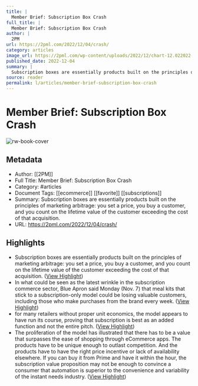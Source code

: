 ```yaml
---
title: |
  Member Brief: Subscription Box Crash
full_title: |
  Member Brief: Subscription Box Crash
author: |
  2PM
url: https://2pml.com/2022/12/04/crash/
category: articles
image_url: https://2pml.com/wp-content/uploads/2022/12/chart-12.022022-scaled.jpg
published_date: 2022-12-04
summary: |
  Subscription boxes are essentially products built on the principles of marketing arbitrage: you set a price, you buy a customer, and you count on the lifetime value of the customer exceeding the cost of that acquisition.
source: reader
permalink: l/articles/member-brief-subscription-box-crash
---
```

# Member Brief: Subscription Box Crash

![rw-book-cover](https://2pml.com/wp-content/uploads/2022/12/chart-12.022022-scaled.jpg)

## Metadata
- Author: [[2PM]]
- Full Title: Member Brief: Subscription Box Crash
- Category: #articles
- Document Tags: [[ecommerce]] [[favorite]] [[subscriptions]] 
- Summary: Subscription boxes are essentially products built on the principles of marketing arbitrage: you set a price, you buy a customer, and you count on the lifetime value of the customer exceeding the cost of that acquisition.
- URL: https://2pml.com/2022/12/04/crash/

## Highlights
- Subscription boxes are essentially products built on the principles of marketing arbitrage: you set a price, you buy a customer, and you count on the lifetime value of the customer exceeding the cost of that acquisition. ([View Highlight](https://read.readwise.io/read/01gm83e81zng7nvch6sk4j3a0f))
- In what could be seen as the latest wrinkle in the subscription commerce sector, Blue Apron said Monday (Nov. 7) that meal kits that stick to a subscription-only model could be losing valuable customers, including those who make purchases from the brand every week. ([View Highlight](https://read.readwise.io/read/01gm83max7ywy2ywjgcbbk8evz))
- for many retailers without proper unit economics, the model appears to have run its course, proving that subscription is best as an added function and not the entire pitch. ([View Highlight](https://read.readwise.io/read/01gm83ng5kc2xpsntqb28jbde5))
- The proliferation of the model has illustrated that there has to be a value that surpasses the ease of shopping through eCommerce apps. The products have to be unique enough to outlast competition. And the products have to have the right price incentive or lack of availability elsewhere. If you can buy it from Prime and have it within the hour, the subscription value proposition may not be enough to convince a consumer that automation is superior to the convenience and variability of the instant needs industry. ([View Highlight](https://read.readwise.io/read/01gm83r0wan1w8rs13admy8e59))


